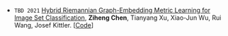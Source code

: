 - ``TBD 2021`` 
[Hybrid Riemannian Graph-Embedding Metric Learning for Image Set Classification](https://ieeexplore.ieee.org/stamp/stamp.jsp?arnumber=9540380),
**Ziheng Chen**, Tianyang Xu, Xiao-Jun Wu, Rui Wang, Josef Kittler.
[[Code](https://github.com/GitZH-Chen/HRGEML-v-1)]